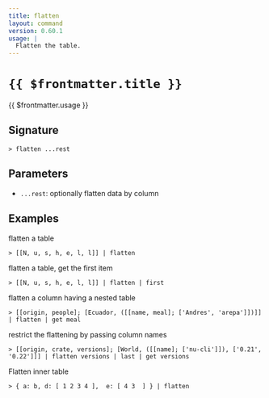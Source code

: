 ```yaml
---
title: flatten
layout: command
version: 0.60.1
usage: |
  Flatten the table.
---
```


# `{{ $frontmatter.title }}`

<div style='white-space: pre-wrap;'>{{ $frontmatter.usage }}</div>

## Signature

```> flatten ...rest```

## Parameters

 -  `...rest`: optionally flatten data by column

## Examples

flatten a table
```shell
> [[N, u, s, h, e, l, l]] | flatten
```

flatten a table, get the first item
```shell
> [[N, u, s, h, e, l, l]] | flatten | first
```

flatten a column having a nested table
```shell
> [[origin, people]; [Ecuador, ([[name, meal]; ['Andres', 'arepa']])]] | flatten | get meal
```

restrict the flattening by passing column names
```shell
> [[origin, crate, versions]; [World, ([[name]; ['nu-cli']]), ['0.21', '0.22']]] | flatten versions | last | get versions
```

Flatten inner table
```shell
> { a: b, d: [ 1 2 3 4 ],  e: [ 4 3  ] } | flatten
```
